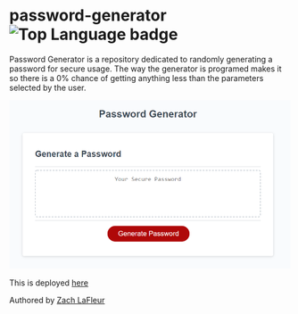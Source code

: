 # password-generator ![Top Language badge](https://img.shields.io/github/languages/top/MrCartree/hw2-css-bootstrap)

Password Generator is a repository dedicated to randomly generating a password for secure usage. The way the generator is programed makes it so there is a 0% chance of getting anything less than the parameters selected by the user.

![Password Generator](./assets/images/screenshot.PNG)

This is deployed [here](https://mrcartree.github.io/password-generator/)

Authored by [Zach LaFleur](http://github.com/MrCartree)